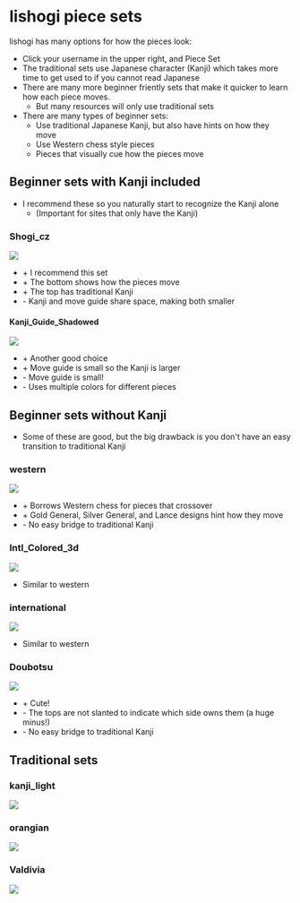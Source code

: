 # lishogi piece sets
lishogi has many options for how the pieces look:
  * Click your username in the upper right, and Piece Set
  * The traditional sets use Japanese character (Kanji) which takes more time to get used to if you cannot read Japanese
  * There are many more beginner friently sets that make it quicker to learn how each piece moves.
    * But many resources will only use traditional sets
  * There are many types of beginner sets:
    * Use traditional Japanese Kanji, but also have hints on how they move
    * Use Western chess style pieces
    * Pieces that visually cue how the pieces move

## Beginner sets with Kanji included
* I recommend these so you naturally start to recognize the Kanji alone
  * (Important for sites that only have the Kanji)

### Shogi_cz
![](media%5Clishogi%20sets%5CShogi_cz.png)
  * \+ I recommend this set
  * \+ The bottom shows how the pieces move
  * \+ The top has traditional Kanji
  * \- Kanji and move guide share space, making both smaller

#### Kanji_Guide_Shadowed
![](media%5Clishogi%20sets%5CKanji_Guide_Shadowed.png)
  * \+ Another good choice
  * \+ Move guide is small so the Kanji is larger
  * \- Move guide is small!
  * \- Uses multiple colors for different pieces

## Beginner sets without Kanji
* Some of these are good, but the big drawback is you don't have an easy transition to traditional Kanji

### western
![](media%5Clishogi%20sets%5Cwestern.png)
  * \+ Borrows Western chess for pieces that crossover
  * \+ Gold General, Silver General, and Lance designs hint how they move
  * \- No easy bridge to traditional Kanji

### Intl_Colored_3d
![](media%5Clishogi%20sets%5CIntl_Colored_3D.png)
  * Similar to western

### international
![](media%5Clishogi%20sets%5Cinternational.png)
  * Similar to western
  
### Doubotsu
![](media%5Clishogi%20sets%5Cdoubotsu.png)
  * \+ Cute!
  * \- The tops are not slanted to indicate which side owns them (a huge minus!)
  * \- No easy bridge to traditional Kanji

## Traditional sets
### kanji_light
![](media%5Clishogi%20sets%5Ckanji_light.png)

### orangian
![](media%5Clishogi%20sets%5Corangain.png)

### Valdivia
![](media%5Clishogi%20sets%5CValdivia.png)

